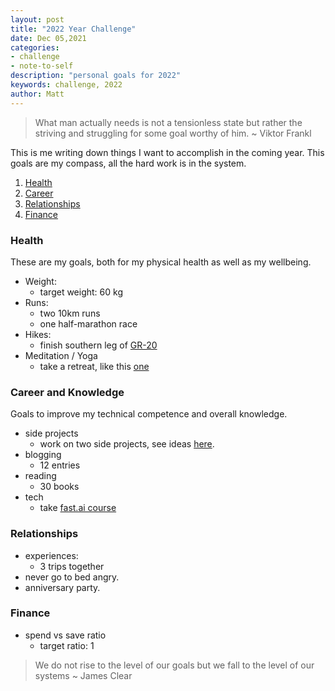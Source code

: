 ```yaml
---
layout: post
title: "2022 Year Challenge"
date: Dec 05,2021
categories:
- challenge
- note-to-self
description: "personal goals for 2022"
keywords: challenge, 2022
author: Matt
---
```


> What man actually needs is not a tensionless state but rather the striving and struggling for some goal worthy of him.
> ~ Viktor Frankl

This is me writing down things I want to accomplish in the coming year.
This goals are my compass, all the hard work is in the system.

1. [Health](#health)
2. [Career](#career-and-knowledge)
3. [Relationships](#relationships)
3. [Finance](#finance)

### Health 

These are my goals, both for my physical health as well as my wellbeing.

* Weight:
    - target weight: 60 kg
* Runs:
    - two 10km runs
    - one half-marathon race
* Hikes:
    - finish southern leg of [GR-20][gr20]
* Meditation / Yoga
    - take a retreat, like this [one][yoga-medi]

### Career and Knowledge

Goals to improve my technical competence and overall knowledge.

* side projects
    - work on two side projects, see ideas [here][side-projects].
* blogging
    - 12 entries
* reading
    - 30 books
* tech
    - take [fast.ai course][dl-course]

### Relationships

* experiences:
    - 3 trips together
* never go to bed angry.
* anniversary party.

### Finance

* spend vs save ratio
    - target ratio: 1

> We do not rise to the level of our goals but we fall to the level of our systems
> ~ James Clear

[gr20]: https://en.wikipedia.org/wiki/GR_20
[yoga-medi]: https://www.bookyogaretreats.com/acolyte/4-day-holistic-yoga-and-meditation-retreat-in-nouvelle-aquitaine
[side-projects]: /2020/06/06/the-golden-list.html
[dl-course]: https://course.fast.ai
